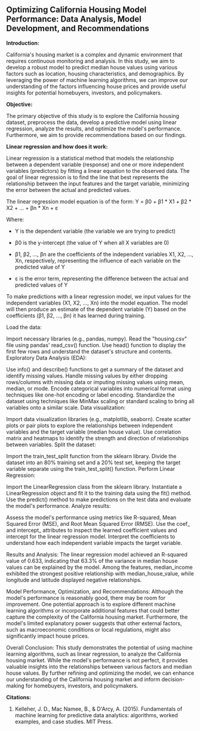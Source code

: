 ## Optimizing California Housing Model Performance: Data Analysis, Model Development, and Recommendations

**Introduction:**

California's housing market is a complex and dynamic environment that requires continuous monitoring and analysis. In this study, we aim to develop a robust model to predict median house values using various factors such as location, housing characteristics, and demographics. By leveraging the power of machine learning algorithms, we can improve our understanding of the factors influencing house prices and provide useful insights for potential homebuyers, investors, and policymakers.

**Objective:**

The primary objective of this study is to explore the California housing dataset, preprocess the data, develop a predictive model using linear regression, analyze the results, and optimize the model's performance. Furthermore, we aim to provide recommendations based on our findings.

**Linear regression and how does it work:**

Linear regression is a statistical method that models the relationship between a dependent variable (response) and one or more independent variables (predictors) by fitting a linear equation to the observed data. The goal of linear regression is to find the line that best represents the relationship between the input features and the target variable, minimizing the error between the actual and predicted values.

The linear regression model equation is of the form:  Y = β0 + β1 * X1 + β2 * X2 + ... + βn * Xn + ε

Where:

* Y is the dependent variable (the variable we are trying to predict)

* β0 is the y-intercept (the value of Y when all X variables are 0)

* β1, β2, ..., βn are the coefficients of the independent variables X1, X2, ..., Xn, respectively, representing the influence of each variable on the predicted value of Y

* ε is the error term, representing the difference between the actual and predicted values of Y

To make predictions with a linear regression model, we input values for the independent variables (X1, X2, ..., Xn) into the model equation. The model will then produce an estimate of the dependent variable (Y) based on the coefficients (β1, β2, ..., βn) it has learned during training.

Load the data:

Import necessary libraries (e.g., pandas, numpy).
Read the "housing.csv" file using pandas' read_csv() function.
Use head() function to display the first few rows and understand the dataset's structure and contents.
Exploratory Data Analysis (EDA):

Use info() and describe() functions to get a summary of the dataset and identify missing values.
Handle missing values by either dropping rows/columns with missing data or imputing missing values using mean, median, or mode.
Encode categorical variables into numerical format using techniques like one-hot encoding or label encoding.
Standardize the dataset using techniques like MinMax scaling or standard scaling to bring all variables onto a similar scale.
Data visualization:

Import data visualization libraries (e.g., matplotlib, seaborn).
Create scatter plots or pair plots to explore the relationships between independent variables and the target variable (median house value).
Use correlation matrix and heatmaps to identify the strength and direction of relationships between variables.
Split the dataset:

Import the train_test_split function from the sklearn library.
Divide the dataset into an 80% training set and a 20% test set, keeping the target variable separate using the train_test_split() function.
Perform Linear Regression:

Import the LinearRegression class from the sklearn library.
Instantiate a LinearRegression object and fit it to the training data using the fit() method.
Use the predict() method to make predictions on the test data and evaluate the model's performance.
Analyze results:

Assess the model's performance using metrics like R-squared, Mean Squared Error (MSE), and Root Mean Squared Error (RMSE).
Use the coef_ and intercept_ attributes to inspect the learned coefficient values and intercept for the linear regression model.
Interpret the coefficients to understand how each independent variable impacts the target variable.

Results and Analysis: The linear regression model achieved an R-squared value of 0.633, indicating that 63.3% of the variance in median house values can be explained by the model. Among the features, median_income exhibited the strongest positive relationship with median_house_value, while longitude and latitude displayed negative relationships.

Model Performance, Optimization, and Recommendations: Although the model's performance is reasonably good, there may be room for improvement. One potential approach is to explore different machine learning algorithms or incorporate additional features that could better capture the complexity of the California housing market. Furthermore, the model's limited explanatory power suggests that other external factors, such as macroeconomic conditions or local regulations, might also significantly impact house prices.

Overall Conclusion: This study demonstrates the potential of using machine learning algorithms, such as linear regression, to analyze the California housing market. While the model's performance is not perfect, it provides valuable insights into the relationships between various factors and median house values. By further refining and optimizing the model, we can enhance our understanding of the California housing market and inform decision-making for homebuyers, investors, and policymakers.

**Citations:**

1. Kelleher, J. D., Mac Namee, B., & D'Arcy, A. (2015). Fundamentals of machine learning for predictive data analytics: algorithms, worked examples, and case studies. MIT Press.
                
